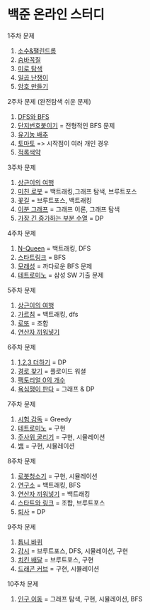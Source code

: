 # 백준 온라인 스터디

1주차 문제 
1. [소수&팰린드롬](https://www.acmicpc.net/problem/1747)
2. [숨바꼭질](https://www.acmicpc.net/problem/1697)
3. [미로 탐색](https://www.acmicpc.net/problem/2178)
4. [일곱 난쟁이](https://www.acmicpc.net/problem/2309)
5. [암호 만들기](https://www.acmicpc.net/problem/1759)


2주차 문제 (완전탐색 쉬운 문제)
1. [DFS와 BFS](https://www.acmicpc.net/problem/1260) 
2. [단지번호붙이기](https://www.acmicpc.net/problem/2667) = 전형적인 BFS 문제
3. [유기농 배추](https://www.acmicpc.net/problem/1012)
4. [토마토](https://www.acmicpc.net/problem/7576) => 시작점이 여러 개인 경우
5. [적록색약](https://www.acmicpc.net/problem/10026)

3주차 문제 
1. [상근이의 여행](https://www.acmicpc.net/problem/9372)
2. [미친 로봇](https://www.acmicpc.net/problem/1405) = 백트래킹,그래프 탐색, 브루트포스
3. [꽃길](https://www.acmicpc.net/problem/14620) = 브루트포스, 백트래킹
4. [이분 그래프](https://www.acmicpc.net/problem/1707) = 그래프 이론, 그래프 탐색
6. [가장 긴 증가하는 부분 수열](https://www.acmicpc.net/problem/11053) = DP 

4주차 문제
1. [N-Queen](https://www.acmicpc.net/problem/9663) = 백트래킹, DFS
2. [스타트링크](https://www.acmicpc.net/problem/5014) = BFS
3. [모래성](https://www.acmicpc.net/problem/10711) = 까다로운 BFS 문제
4. [테트로미노](https://www.acmicpc.net/problem/14500) = 삼성 SW 기출 문제

5주차 문제
1. [상근이의 여행](https://www.acmicpc.net/problem/9372)
2. [가르침](https://www.acmicpc.net/problem/1062) = 백트래킹, dfs
3. [로또](https://www.acmicpc.net/problem/6603) = 조합
4. [연산자 끼워넣기](https://www.acmicpc.net/problem/14888) 

6주차 문제
1. [1,2,3 더하기](https://www.acmicpc.net/problem/9095) = DP
2. [경로 찾기](https://www.acmicpc.net/problem/11403) = 플로이드 워셜
3. [팩토리얼 0의 개수](https://www.acmicpc.net/problem/1676)
4. [욕심쟁이 판다](https://www.acmicpc.net/problem/1937)  = 그래프  & DP

7주차 문제
1. [시험 감독](https://www.acmicpc.net/problem/13458) = Greedy
2. [테트로미노](https://www.acmicpc.net/problem/14500) = 구현
3. [주사위 굴리기](https://www.acmicpc.net/problem/14499) = 구현, 시뮬레이션
4. [뱀](https://www.acmicpc.net/problem/3190) = 구현, 시뮬레이션

8주차 문제
1. [로봇청소기](https://www.acmicpc.net/problem/14503) = 구현, 시뮬레이션
2. [연구소](https://www.acmicpc.net/problem/14502) = 백트래킹, BFS
3. [연산자 끼워넣기](https://www.acmicpc.net/problem/14888) = 백트래킹
4. [스타트와 링크](https://www.acmicpc.net/problem/14889) = 조합, 브루트포스
5. [퇴사](https://www.acmicpc.net/problem/14501) = DP

9주차 문제
1. [톱니 바퀴](https://www.acmicpc.net/problem/14891) 
2. [감시](https://www.acmicpc.net/problem/15683) = 브루트포스, DFS, 시뮬레이션, 구현
3. [치킨 배달](https://www.acmicpc.net/problem/15686) = 브루트포스, 구현
4. [드래곤 커브](https://www.acmicpc.net/problem/15685) = 구현, 시뮬레이션

10주차 문제
1. [인구 이동](https://www.acmicpc.net/problem/16234) = 그래프 탐색, 구현, 시뮬레이션, BFS